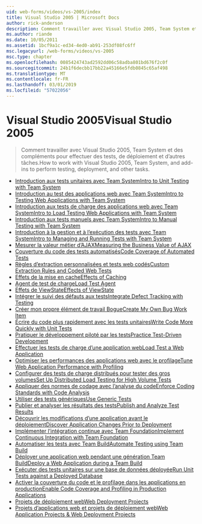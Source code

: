 ```yaml
---
uid: web-forms/videos/vs-2005/index
title: Visual Studio 2005 | Microsoft Docs
author: rick-anderson
description: Comment travailler avec Visual Studio 2005, Team System et des compléments pour effectuer des tests, de déploiement et d’autres tâches.
ms.author: riande
ms.date: 10/05/2011
ms.assetid: 1bcf9a1c-ed34-4ed0-ab91-253df08fc6ff
msc.legacyurl: /web-forms/videos/vs-2005
msc.type: chapter
ms.openlocfilehash: 0085424743ad2592dd06c58adba801bd676f2c0f
ms.sourcegitcommit: 24b1f6decbb17bb22a45166e5fdb0845c65af498
ms.translationtype: MT
ms.contentlocale: fr-FR
ms.lasthandoff: 03/01/2019
ms.locfileid: "57022056"
---
```

<a name="visual-studio-2005"></a><span data-ttu-id="82dd5-103">Visual Studio 2005</span><span class="sxs-lookup"><span data-stu-id="82dd5-103">Visual Studio 2005</span></span>
====================
> <span data-ttu-id="82dd5-104">Comment travailler avec Visual Studio 2005, Team System et des compléments pour effectuer des tests, de déploiement et d’autres tâches.</span><span class="sxs-lookup"><span data-stu-id="82dd5-104">How to work with Visual Studio 2005, Team System, and add-ins to perform testing, deployment, and other tasks.</span></span>


- [<span data-ttu-id="82dd5-105">Introduction aux tests unitaires avec Team System</span><span class="sxs-lookup"><span data-stu-id="82dd5-105">Intro to Unit Testing with Team System</span></span>](introduction-to-unit-testing-with-team-system.md)
- [<span data-ttu-id="82dd5-106">Introduction au test des applications web avec Team System</span><span class="sxs-lookup"><span data-stu-id="82dd5-106">Intro to Testing Web Applications with Team System</span></span>](introduction-to-testing-web-applications-with-team-system.md)
- [<span data-ttu-id="82dd5-107">Introduction aux tests de charge des applications web avec Team System</span><span class="sxs-lookup"><span data-stu-id="82dd5-107">Intro to Load Testing Web Applications with Team System</span></span>](introduction-to-load-testing-web-applications-with-team-system.md)
- [<span data-ttu-id="82dd5-108">Introduction aux tests manuels avec Team System</span><span class="sxs-lookup"><span data-stu-id="82dd5-108">Intro to Manual Testing with Team System</span></span>](introduction-to-manual-testing-with-team-system.md)
- [<span data-ttu-id="82dd5-109">Introduction à la gestion et à l’exécution des tests avec Team System</span><span class="sxs-lookup"><span data-stu-id="82dd5-109">Intro to Managing and Running Tests with Team System</span></span>](introduction-to-managing-and-running-tests-with-team-system.md)
- [<span data-ttu-id="82dd5-110">Mesurer la valeur métier d’AJAX</span><span class="sxs-lookup"><span data-stu-id="82dd5-110">Measuring the Business Value of AJAX</span></span>](measuring-the-business-value-of-ajax.md)
- [<span data-ttu-id="82dd5-111">Couverture du code des tests automatisés</span><span class="sxs-lookup"><span data-stu-id="82dd5-111">Code Coverage of Automated Tests</span></span>](code-coverage-of-automated-tests.md)
- [<span data-ttu-id="82dd5-112">Règles d’extraction personnalisées et tests web codés</span><span class="sxs-lookup"><span data-stu-id="82dd5-112">Custom Extraction Rules and Coded Web Tests</span></span>](custom-extraction-rules-and-coded-web-tests.md)
- [<span data-ttu-id="82dd5-113">Effets de la mise en cache</span><span class="sxs-lookup"><span data-stu-id="82dd5-113">Effects of Caching</span></span>](the-effects-of-caching.md)
- [<span data-ttu-id="82dd5-114">Agent de test de charge</span><span class="sxs-lookup"><span data-stu-id="82dd5-114">Load Test Agent</span></span>](using-the-load-test-agent.md)
- [<span data-ttu-id="82dd5-115">Effets de ViewState</span><span class="sxs-lookup"><span data-stu-id="82dd5-115">Effects of ViewState</span></span>](the-effects-of-viewstate.md)
- [<span data-ttu-id="82dd5-116">Intégrer le suivi des défauts aux tests</span><span class="sxs-lookup"><span data-stu-id="82dd5-116">Integrate Defect Tracking with Testing</span></span>](how-do-i-integrate-defect-tracking-with-testing.md)
- [<span data-ttu-id="82dd5-117">Créer mon propre élément de travail Bogue</span><span class="sxs-lookup"><span data-stu-id="82dd5-117">Create My Own Bug Work Item</span></span>](how-do-i-create-my-own-bug-work-item.md)
- [<span data-ttu-id="82dd5-118">Écrire du code plus rapidement avec les tests unitaires</span><span class="sxs-lookup"><span data-stu-id="82dd5-118">Write Code More Quickly with Unit Tests</span></span>](how-do-i-write-code-more-quickly-with-unit-tests.md)
- [<span data-ttu-id="82dd5-119">Pratiquer le développement piloté par les tests</span><span class="sxs-lookup"><span data-stu-id="82dd5-119">Practice Test-Driven Development</span></span>](how-do-i-practice-test-driven-development.md)
- [<span data-ttu-id="82dd5-120">Effectuer les tests de charge d’une application web</span><span class="sxs-lookup"><span data-stu-id="82dd5-120">Load Test a Web Application</span></span>](how-do-i-load-test-a-web-application.md)
- [<span data-ttu-id="82dd5-121">Optimiser les performances des applications web avec le profilage</span><span class="sxs-lookup"><span data-stu-id="82dd5-121">Tune Web Application Performance with Profiling</span></span>](how-do-i-tune-web-application-performance-with-profiling.md)
- [<span data-ttu-id="82dd5-122">Configurer des tests de charge distribués pour tester des gros volumes</span><span class="sxs-lookup"><span data-stu-id="82dd5-122">Set Up Distributed Load Testing for High Volume Tests</span></span>](how-do-i-set-up-distributed-load-testing-for-high-volume-tests.md)
- [<span data-ttu-id="82dd5-123">Appliquer des normes de codage avec l’analyse du code</span><span class="sxs-lookup"><span data-stu-id="82dd5-123">Enforce Coding Standards with Code Analysis</span></span>](how-do-i-enforce-coding-standards-with-code-analysis.md)
- [<span data-ttu-id="82dd5-124">Utiliser des tests génériques</span><span class="sxs-lookup"><span data-stu-id="82dd5-124">Use Generic Tests</span></span>](how-do-i-use-generic-tests.md)
- [<span data-ttu-id="82dd5-125">Publier et analyser les résultats des tests</span><span class="sxs-lookup"><span data-stu-id="82dd5-125">Publish and Analyze Test Results</span></span>](how-do-i-publish-and-analyze-test-results.md)
- [<span data-ttu-id="82dd5-126">Découvrir les modifications d’une application avant le déploiement</span><span class="sxs-lookup"><span data-stu-id="82dd5-126">Discover Application Changes Prior to Deployment</span></span>](how-do-i-discover-application-changes-prior-to-deployment.md)
- [<span data-ttu-id="82dd5-127">Implémenter l’intégration continue avec Team Foundation</span><span class="sxs-lookup"><span data-stu-id="82dd5-127">Implement Continuous Integration with Team Foundation</span></span>](how-do-i-implement-continuous-integration-with-team-foundation.md)
- [<span data-ttu-id="82dd5-128">Automatiser les tests avec Team Build</span><span class="sxs-lookup"><span data-stu-id="82dd5-128">Automate Testing using Team Build</span></span>](how-do-i-automate-testing-using-team-build.md)
- [<span data-ttu-id="82dd5-129">Déployer une application web pendant une génération Team Build</span><span class="sxs-lookup"><span data-stu-id="82dd5-129">Deploy a Web Application during a Team Build</span></span>](how-do-i-deploy-a-web-application-during-a-team-build.md)
- [<span data-ttu-id="82dd5-130">Exécuter des tests unitaires sur une base de données déployée</span><span class="sxs-lookup"><span data-stu-id="82dd5-130">Run Unit Tests against a Deployed Database</span></span>](how-do-i-run-unit-tests-against-a-deployed-database.md)
- [<span data-ttu-id="82dd5-131">Activer la couverture du code et le profilage dans les applications en production</span><span class="sxs-lookup"><span data-stu-id="82dd5-131">Enable Code Coverage and Profiling in Production Applications</span></span>](how-do-i-enable-code-coverage-and-profiling-in-production-applications.md)
- [<span data-ttu-id="82dd5-132">Projets de déploiement web</span><span class="sxs-lookup"><span data-stu-id="82dd5-132">Web Deployment Projects</span></span>](web-deployment-projects.md)
- [<span data-ttu-id="82dd5-133">Projets d’applications web et projets de déploiement web</span><span class="sxs-lookup"><span data-stu-id="82dd5-133">Web Application Projects & Web Deployment Projects</span></span>](web-application-projects-web-deployment-projects.md)
